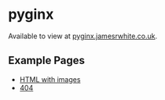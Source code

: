 pyginx
======

Available to view at [pyginx.jamesrwhite.co.uk](http://pyginx.jamesrwhite.co.uk).

Example Pages
-------------

- [HTML with images](http://pyginx.jamesrwhite.co.uk/test.html)
- [404](http://pyginx.jamesrwhite.co.uk/asdfg)
